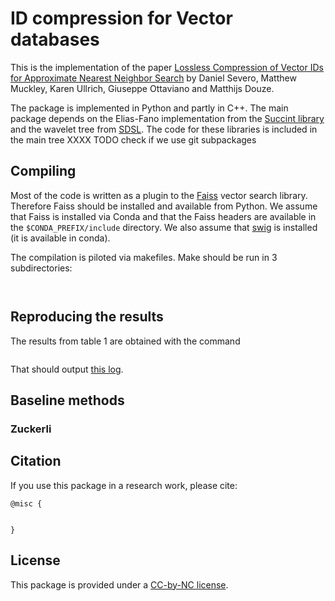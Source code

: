 
# ID compression for Vector databases 

This is the implementation of the paper [Lossless Compression of Vector IDs for Approximate Nearest Neighbor Search](http://arxiv.org/pdf/fill_link_when_ready) by Daniel Severo, Matthew Muckley, Karen Ullrich, Giuseppe Ottaviano and Matthijs Douze. 

The package is implemented in Python and partly in C++.
The main package depends on the Elias-Fano implementation from the [Succint library](https://github.com/ot/succinct/blob/master/elias_fano.hpp) and the wavelet tree from [SDSL](https://github.com/simongog/sdsl-lite). 
The code for these libraries is included in the main tree XXXX TODO check if we use git subpackages 

## Compiling 

Most of the code is written as a plugin to the [Faiss](https://github.com/facebookresearch/faiss) vector search library. 
Therefore Faiss should be installed and available from Python.
We assume that Faiss is installed via Conda and that the Faiss headers are available in the `$CONDA_PREFIX/include` directory. 
We also assume that [swig](https://swig.org/) is installed (it is available in conda). 

The compilation is piloted via makefiles. 
Make should be run in 3 subdirectories: 
```


```

## Reproducing the results 

The results from table 1 are obtained with the command 

```

```

That should output [this log](link_to_a_gist).


## Baseline methods 





### Zuckerli 




## Citation 

If you use this package in a research work, please cite: 

```
@misc {


}
```

## License 

This package is provided under a [CC-by-NC license](https://creativecommons.org/licenses/by-nc/4.0/deed.en).
